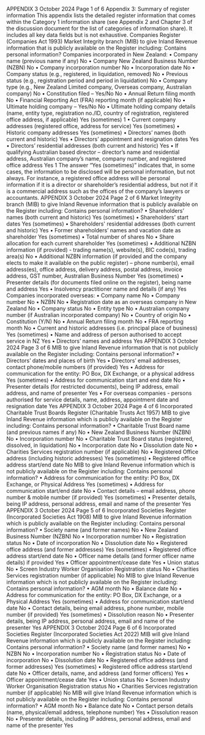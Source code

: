 APPENDIX 3 October 2024 Page 1 of 6 Appendix 3: Summary of register information This appendix lists the detailed register information that comes within the Category 1 information share (see Appendix 2 and Chapter 3 of the discussion document for the list of categories of information share). It includes all key data fields but is not exhaustive. Companies Register (Companies Act 1993) Market Integrity branch (MIB) to give Inland Revenue information that is publicly available on the Register including: Contains personal information? Companies incorporated in New Zealand: • Company name (previous name if any) No • Company New Zealand Business Number (NZBN) No • Company incorporation number No • Incorporation date No • Company status (e.g., registered, in liquidation, removed) No • Previous status (e.g., registration period and period in liquidation) No • Company type (e.g., New Zealand Limited company, Overseas company, Australian company) No • Constitution filed – Yes/No No • Annual Return filing month No • Financial Reporting Act (FRA) reporting month (if applicable) No • Ultimate holding company – Yes/No No • Ultimate holding company details (name, entity type, registration no./ID, country of registration, registered office address, if applicable) Yes (sometimes) 1 • Current company addresses (registered office, address for service) Yes (sometimes) • Historic company addresses Yes (sometimes) • Directors’ names (both current and historic) Yes • Directors’ appointment and resignation dates Yes • Directors’ residential addresses (both current and historic) Yes • If qualifying Australian based director – director’s name and residential address, Australian company’s name, company number, and registered office address Yes 1 The answer “Yes (sometimes)” indicates that, in some cases, the information to be disclosed will be personal information, but not always. For instance, a registered office address will be personal information if it is a director or shareholder’s residential address, but not if it is a commercial address such as the offices of the company’s lawyers or accountants. APPENDIX 3 October 2024 Page 2 of 6 Market Integrity branch (MIB) to give Inland Revenue information that is publicly available on the Register including: Contains personal information? • Shareholders’ names (both current and historic) Yes (sometimes) • Shareholders’ start dates Yes (sometimes) • Shareholders' residential addresses (both current and historic) Yes • Former shareholders’ names and vacation date as shareholder Yes (sometimes) • Total number of shares No • Share allocation for each current shareholder Yes (sometimes) • Additional NZBN information (if provided) - trading name(s), website(s), BIC code(s), trading area(s) No • Additional NZBN information (if provided and the company elects to make it available on the public register) – phone number(s), email address(es), office address, delivery address, postal address, invoice address, GST number, Australian Business Number Yes (sometimes) • Presenter details (for documents filed online on the register), being name and address Yes • Insolvency practitioner name and details (if any) Yes Companies incorporated overseas: • Company name No • Company number No • NZBN No • Registration date as an overseas company in New Zealand No • Company status No • Entity type No • Australian company number (if Australian incorporated company) No • Country of origin No • Constitution (Y/N) No • Annual Return filing month No • FRA reporting month No • Current and historic addresses (i.e. principal place of business) Yes (sometimes) • Name and address of person authorised to accept service in NZ Yes • Directors’ names and address Yes APPENDIX 3 October 2024 Page 3 of 6 MIB to give Inland Revenue information that is not publicly available on the Register including: Contains personal information? • Directors’ dates and places of birth Yes • Directors’ email addresses, contact phone/mobile numbers (if provided) Yes • Address for communication for the entity: PO Box, DX Exchange, or a physical address Yes (sometimes) • Address for communication start and end date No • Presenter details (for restricted documents), being IP address, email address, and name of presenter Yes • For overseas companies - persons authorised for service details, name, address, appointment date and resignation date Yes APPENDIX 3 October 2024 Page 4 of 6 Incorporated Charitable Trust Boards Register (Charitable Trusts Act 1957) MIB to give Inland Revenue information which is publicly available on the Register including: Contains personal information? • Charitable Trust Board name (and previous names if any) No • New Zealand Business Number (NZBN) No • Incorporation number No • Charitable Trust Board status (registered, dissolved, in liquidation) No • Incorporation date No • Dissolution date No • Charities Services registration number (if applicable) No • Registered Office address (including historic addresses) Yes (sometimes) • Registered office address start/end date No MIB to give Inland Revenue information which is not publicly available on the Register including: Contains personal information? • Address for communication for the entity: PO Box, DX Exchange, or Physical Address Yes (sometimes) • Address for communication start/end date No • Contact details – email address, phone number & mobile number (if provided) Yes (sometimes) • Presenter details, being IP address, personal address, email and name of the presenter Yes APPENDIX 3 October 2024 Page 5 of 6 Incorporated Societies Register (Incorporated Societies Act 1908) MIB to give Inland Revenue information which is publicly available on the Register including: Contains personal information? • Society name (and former names) No • New Zealand Business Number (NZBN) No • Incorporation number No • Registration status No • Date of incorporation No • Dissolution date No • Registered office address (and former addresses) Yes (sometimes) • Registered office address start/end date No • Officer name details (and former officer name details) if provided Yes • Officer appointment/cease date Yes • Union status No • Screen Industry Worker Organisation Registration status No • Charities Services registration number (if applicable) No MIB to give Inland Revenue information which is not publicly available on the Register including: Contains personal information? • AGM month No • Balance date No • Address for communication for the entity: PO Box, DX Exchange, or a Physical Address Yes (sometimes) • Address for communication start/end date No • Contact details, being email address, phone number, mobile number (if provided) Yes (sometimes) • Dissolution reason No • Presenter details, being IP address, personal address, email and name of the presenter Yes APPENDIX 3 October 2024 Page 6 of 6 Incorporated Societies Register (Incorporated Societies Act 2022) MIB will give Inland Revenue information which is publicly available on the Register including: Contains personal information? • Society name (and former names) No • NZBN No • Incorporation number No • Registration status No • Date of incorporation No • Dissolution date No • Registered office address (and former addresses) Yes (sometimes) • Registered office address start/end date No • Officer details, name, and address (and former officers) Yes • Officer appointment/cease date Yes • Union status No • Screen Industry Worker Organisation Registration status No • Charities Services registration number (if applicable) No MIB will give Inland Revenue information which is not publicly available on the Register including: Contains personal information? • AGM month No • Balance date No • Contact person details (name, physical/email address, telephone number) Yes • Dissolution reason No • Presenter details, including IP address, personal address, email and name of the presenter Yes
